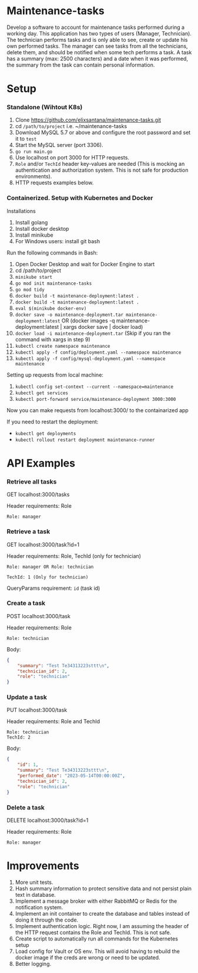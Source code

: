 # Maintenance-tasks
Develop a software to account for maintenance tasks performed during a working day. This application has two types of users (Manager, Technician).
The technician performs tasks and is only able to see, create or update his own performed tasks.
The manager can see tasks from all the technicians, delete them, and should be notified when some tech performs a task.
A task has a summary (max: 2500 characters) and a date when it was performed, the summary from the task can contain personal information.

# Setup 

### Standalone (Wihtout K8s)
1) Clone https://github.com/elixsantana/maintenance-tasks.git
2) cd ```/path/to/project```  i.e. ~/maintenance-tasks
4) Download MySQL 5.7 or above and configure the root password and set it to ```test```
5) Start the MySQL server (port 3306).
5) ```go run main.go```
6) Use localhost on port 3000 for HTTP requests.
7) ```Role``` and/or ```TechId``` header key-values are needed (This is mocking an authentication and authorization system. This is not safe for production environments).
8) HTTP requests examples below.

### Containerized. Setup with Kubernetes and Docker
Installations
1. Install golang
2. Install docker desktop
3. Install minikube
4. For Windows users: install git bash

Run the following commands in Bash:
1. Open Docker Desktop and wait for Docker Engine to start
1. cd /path/to/project
1. ```minikube start```
1. ```go mod init maintenance-tasks```
2. ```go mod tidy```
3. ```docker build -t maintenance-deployment:latest .```
4. ```docker build -t maintenance-deployment:latest .```
5. ```eval $(minikube docker-env)```
6. ```docker save -o maintenance-deployment.tar maintenance-deployment:latest``` OR (docker images -q maintenance-deployment:latest | xargs docker save | docker load)
7. ```docker load -i maintenance-deployment.tar``` (Skip if you ran the command with xargs in step 9) 
8. ```kubectl create namespace maintenance```
9. ```kubectl apply -f config/deployment.yaml --namespace maintenance ```     
11. ```kubectl apply -f config/mysql-deployment.yaml --namespace maintenance```

Setting up requests from local machine:
1. ```kubectl config set-context --current --namespace=maintenance```
2. ```kubectl get services```
3. ```kubectl port-forward service/maintenance-deployment 3000:3000```


Now you can make requests from localhost:3000/ to the containarized app


If you need to restart the deployment:
- ```kubectl get deployments```
- ```kubectl rollout restart deployment maintenance-runner```

# API Examples
### Retrieve all tasks
GET localhost:3000/tasks

Header requirements: Role

    Role: manager


### Retrieve a task
GET localhost:3000/task?id=1

Header requirements: Role, TechId (only for technician)

    Role: manager OR Role: technician

    TechId: 1 (Only for technician)

QueryParams requirement: ```id``` (task id)

### Create a task
POST localhost:3000/task

Header requirements: Role

    Role: technician

Body:
```json
{
    "summary": "Test Te34313223sttt\n",
    "technician_id": 2,
    "role": "technician"
}
```


### Update a task  
PUT localhost:3000/task

Header requirements: Role and TechId

    Role: technician
    TechId: 2

Body:
```json
{
    "id": 1,
    "summary": "Test Te34313223sttt\n",
    "performed_date": "2023-05-14T00:00:00Z",
    "technician_id": 2,
    "role": "technician"
}
```

### Delete a task
DELETE localhost:3000/task?id=1

Header requirements: Role

    Role: manager

# Improvements

1. More unit tests.
2. Hash summary information to protect sensitive data and not persist plain text in database.
3. Implement a message broker with either RabbitMQ or Redis for the notification system.
5. Implement an init container to create the database and tables instead of doing it through the code.
6. Implement authentication logic. Right now, I am assuming the header of the HTTP request contains the Role and TechId. This is not safe.
7. Create script to automatically run all commands for the Kubernetes setup
8. Load config for Vault or OS env. This will avoid having to rebuild the docker image if the creds are wrong or need to be updated.
8. Better logging.